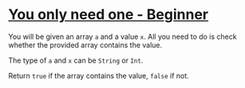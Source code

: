 # [You only need one - Beginner](https://www.codewars.com/kata/57cc975ed542d3148f00015b/train/swift)

You will be given an array ```a``` and a value ```x```. All you need to do is check whether the provided array contains the value.

The type of ```a``` and ```x``` can be ```String``` or ```Int```.

Return ```true``` if the array contains the value, ```false``` if not.